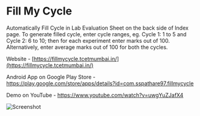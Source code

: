 # Fill My Cycle
Automatically Fill Cycle in Lab Evaluation Sheet on the back side of Index page. To generate filled cycle, enter cycle ranges, eg. Cycle 1: 1 to 5 and Cycle 2: 6 to 10; then for each experiment enter marks out of 100. Alternatively, enter average marks out of 100 for both the cycles.

Website - [https://fillmycycle.tcetmumbai.in/](https://fillmycycle.tcetmumbai.in/)

Android App on Google Play Store - <a href="https://play.google.com/store/apps/details?id=com.sspathare97.fillmycycle" target="_blank">https://play.google.com/store/apps/details?id=com.sspathare97.fillmycycle</a>

Demo on YouTube - <a href="https://www.youtube.com/watch?v=uwgYuZJafX4" target="_blank">https://www.youtube.com/watch?v=uwgYuZJafX4</a>

<img src="https://gateway.ipfs.io/ipfs/bafkreihvjjs5snev7axv76o3z26v4ded73qvykb6xmidkhvfobz7m5xdge" alt="Screenshot" title="Screenshot">

